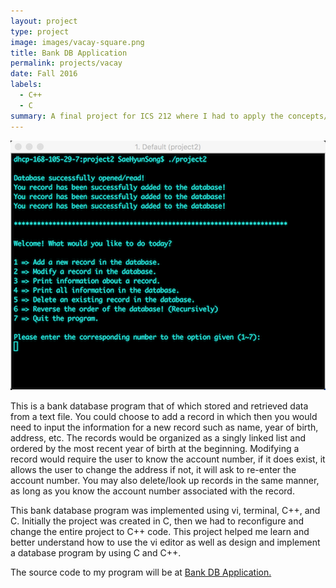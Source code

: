 ```yaml
---
layout: project
type: project
image: images/vacay-square.png
title: Bank DB Application
permalink: projects/vacay
date: Fall 2016
labels:
  - C++
  - C
summary: A final project for ICS 212 where I had to apply the concepts/languages I learned throughout the semester in order to create a bank database program that of which the user can choose to add, modify, delete, and look up records stored in a database.
---
```


<img class="ui medium right floated rounded image" src="../images/bankdb1.png">

This is a bank database program that of which stored and retrieved data from a text file. You could choose to add a record in which then you would need to input the information for a new record such as name, year of birth, address, etc. The records would be organized as a singly linked list and ordered by the most recent year of birth at the beginning. Modifying a record would require the user to know the account number, if it does exist, it allows the user to change the address if not, it will ask to re-enter the account number. You may also delete/look up records in the same manner, as long as you know the account number associated with the record. 

This bank database program was implemented using vi, terminal, C++, and C. Initially the project was created in C, then we had to reconfigure and change the entire project to C++ code. This project helped me learn and better understand how to use the vi editor as well as design and implement a database program by using C and C++.
 
The source code to my program will be at <a href="https://github.com/saehyuns/Projects/tree/master/Mock%20Bank"><i class="large github icon"></i>Bank DB Application.</a>
